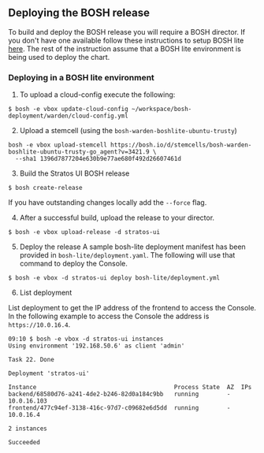 ## Deploying the BOSH release

To build and deploy the BOSH release you will require a BOSH director. If you don't have one available follow these instructions to setup BOSH lite [here](https://bosh.io/docs/bosh-lite.html).
The rest of the instruction assume that a BOSH lite environment is being used to deploy the chart.


### Deploying in a BOSH lite environment

1. To upload a cloud-config execute the following:
```
$ bosh -e vbox update-cloud-config ~/workspace/bosh-deployment/warden/cloud-config.yml
```

2. Upload a stemcell (using the `bosh-warden-boshlite-ubuntu-trusty`)
```
bosh -e vbox upload-stemcell https://bosh.io/d/stemcells/bosh-warden-boshlite-ubuntu-trusty-go_agent?v=3421.9 \
  --sha1 1396d7877204e630b9e77ae680f492d26607461d
```

3. Build the Stratos UI BOSH release
```
$ bosh create-release
```

If you have outstanding changes locally add the `--force` flag.

4. After a successful build, upload the release to your director.
```
$ bosh -e vbox upload-release -d stratos-ui
```

5. Deploy the release
A sample bosh-lite deployment manifest has been provided in `bosh-lite/deployment.yaml`. The following will use that command to deploy the Console.
```
$ bosh -e vbox -d stratos-ui deploy bosh-lite/deployment.yml
```

6. List deployment

List deployment to get the IP address of the frontend to access the Console. In the following example to access the Console the address is `https://10.0.16.4`.

```
09:10 $ bosh -e vbox -d stratos-ui instances
Using environment '192.168.50.6' as client 'admin'                                                                                                                                                                
                                                                                                                                                                                                                  
Task 22. Done                                                                                                                                                                                                     
                                                                                                                                                                                                                  
Deployment 'stratos-ui'                                                                                                                                                                                              
                                                                                                                                                                                                                  
Instance                                       Process State  AZ  IPs                                                                                                                                             
backend/68580d76-a241-4de2-b246-82d0a184c9bb   running        -   10.0.16.103                                                                                                                                     
frontend/477c94ef-3138-416c-97d7-c09682e6d5dd  running        -   10.0.16.4                                                                                                                                       
                                                                                                                                                                                                                  
2 instances                                                                                                                                                                                                       
                                                                                                                                                                                                                  
Succeeded   
```